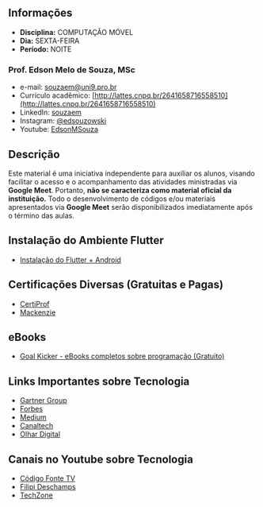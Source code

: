 ## Informações
* **Disciplina:** COMPUTAÇÃO MÓVEL
* **Dia:** SEXTA-FEIRA
* **Período:** NOITE

### Prof. Edson Melo de Souza, MSc
+ e-mail: [souzaem@uni9.pro.br](mailto:souzaem@uni9.pro.br)
+ Currículo acadêmico: [http://lattes.cnpq.br/2641658716558510](http://lattes.cnpq.br/2641658716558510)
+ LinkedIn: [souzaem](https://www.linkedin.com/in/souzaem/)
+ Instagram: [@edsouzowski](https://www.instagram.com/edsouzowski/)
+ Youtube: [EdsonMSouza](https://youtube.com/EdsonMSouza/playlists)

## Descrição
Este material é uma iniciativa independente para auxiliar os alunos, visando facilitar o acesso e o acompanhamento das atividades ministradas via **Google Meet**. Portanto, **não se caracteriza como material oficial da instituição.** Todo o desenvolvimento de códigos e/ou materiais apresentados via **Google Meet** serão disponibilizados imediatamente após o término das aulas.

## Instalação do Ambiente Flutter
* [Instalação do Flutter + Android](https://medium.com/flutter-comunidade-br/instalando-e-configurando-flutter-no-windows-cae74711df1e#:~:text=Instala%C3%A7%C3%A3o%20do%20Android%20SDK&text=Nesta%20tela%20na%20parte%20de,Packages%20perto%20do%20bot%C3%A3o%20OK
)

## Certificações Diversas (Gratuitas e Pagas)
+ [CertiProf](https://certiprof.com/)
+ [Mackenzie](https://www.mackenzie.br/noticias/artigo/n/a/i/mackenzie-disponibiliza-14-cursos-livres-gratuitos-com-certificacao/)

## eBooks
+ [Goal Kicker - eBooks completos sobre programação (Gratuito)](https://goalkicker.com/)

## Links Importantes sobre Tecnologia
+ [Gartner Group](https://www.gartner.com/en)
+ [Forbes](https://forbes.com.br/)
+ [Medium](https://medium.com/)
+ [Canaltech](https://canaltech.com.br/)
+ [Olhar Digital](https://olhardigital.com.br/)

## Canais no Youtube sobre Tecnologia
+ [Código Fonte TV](https://www.youtube.com/user/codigofontetv)
+ [Filipi Deschamps](https://www.youtube.com/channel/UCU5JicSrEM5A63jkJ2QvGYw)
+ [TechZone](https://www.youtube.com/channel/UCazlSPqeYlqRYynASgCRYRg)